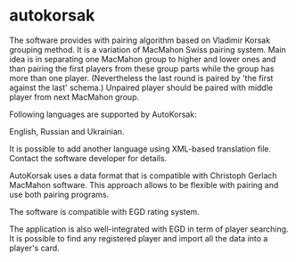 # autokorsak

The software provides with pairing algorithm based on Vladimir Korsak grouping method. 
It is a variation of MacMahon Swiss pairing system. Main idea is in separating one MacMahon
group to higher and lower ones and than pairing the first players from these group parts 
while the group has more than one player. (Nevertheless the last round is paired by 
'the first against the last' schema.) Unpaired player should be paired with middle player 
from next MacMahon group.

Following languages are supported by AutoKorsak:

English,
Russian and
Ukrainian.

It is possible to add another language using XML-based translation file. 
Contact the software developer for details.

AutoKorsak uses a data format that is compatible with Christoph Gerlach MacMahon software. 
This approach allows to be flexible with pairing and use both pairing programs.

The software is compatible with EGD rating system.

The application is also well-integrated with EGD in term of player searching. 
It is possible to find any registered player and import all the data into a player's card.

